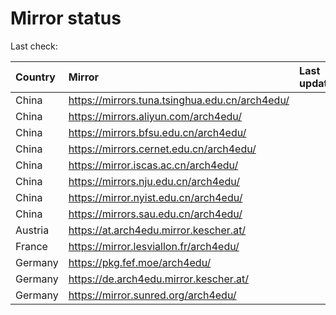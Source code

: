 <script src="./time.js"></script>
# Mirror status
Last check: <script type="text/javascript">localize(1709583546.561896);</script>

|Country|Mirror|Last update|
|:------|:-----|:----------|
|China|https://mirrors.tuna.tsinghua.edu.cn/arch4edu/|<script type="text/javascript">localize(1709577235);</script>|
|China|https://mirrors.aliyun.com/arch4edu/|<script type="text/javascript">localize(1709536723);</script>|
|China|https://mirrors.bfsu.edu.cn/arch4edu/|<script type="text/javascript">localize(1709536723);</script>|
|China|https://mirrors.cernet.edu.cn/arch4edu/|<script type="text/javascript">localize(1709577235);</script>|
|China|https://mirror.iscas.ac.cn/arch4edu/|<script type="text/javascript">localize(1709536723);</script>|
|China|https://mirrors.nju.edu.cn/arch4edu/|<script type="text/javascript">localize(1709490540);</script>|
|China|https://mirror.nyist.edu.cn/arch4edu/|<script type="text/javascript">localize(1709577235);</script>|
|China|https://mirrors.sau.edu.cn/arch4edu/|<script type="text/javascript">localize(1709577235);</script>|
|Austria|https://at.arch4edu.mirror.kescher.at/|<script type="text/javascript">localize(1709577235);</script>|
|France|https://mirror.lesviallon.fr/arch4edu/|<script type="text/javascript">localize(1709536723);</script>|
|Germany|https://pkg.fef.moe/arch4edu/|<script type="text/javascript">localize(1709577235);</script>|
|Germany|https://de.arch4edu.mirror.kescher.at/|<script type="text/javascript">localize(1709577235);</script>|
|Germany|https://mirror.sunred.org/arch4edu/|<script type="text/javascript">localize(1709577235);</script>|

<script src="./tablefilter/tablefilter.js"></script>
<script src="./table.js"></script>